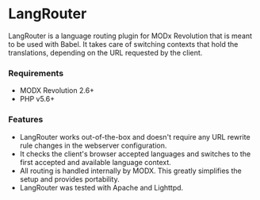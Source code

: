 # LangRouter

LangRouter is a language routing plugin for MODx Revolution that is meant to be
used with Babel. It takes care of switching contexts that hold the translations,
depending on the URL requested by the client.

### Requirements

- MODX Revolution 2.6+
- PHP v5.6+

### Features

- LangRouter works out-of-the-box and doesn't require any URL rewrite rule changes in the webserver configuration.
- It checks the client's browser accepted languages and switches to the first accepted and available language context.
- All routing is handled internally by MODX. This greatly simplifies the setup and provides portability. 
- LangRouter was tested with Apache and Lighttpd.
